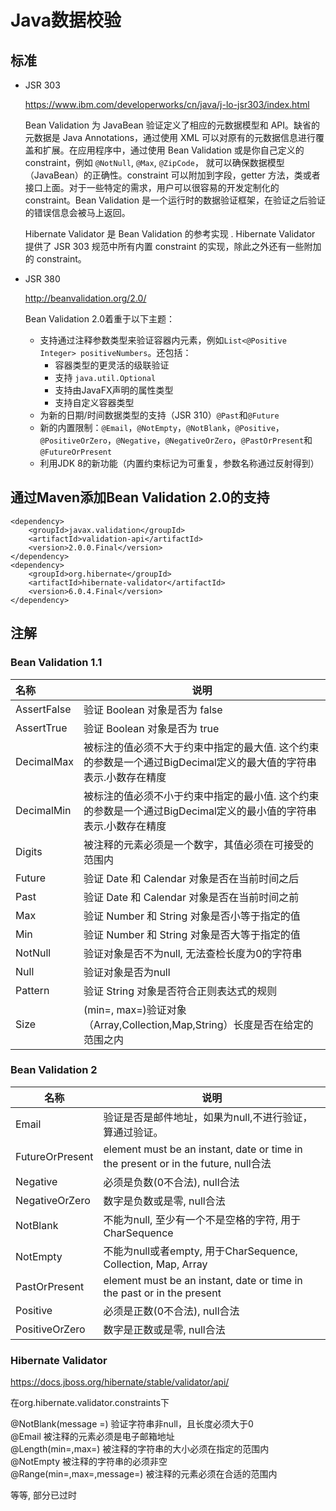 # Java数据校验

## 标准

- JSR 303

  https://www.ibm.com/developerworks/cn/java/j-lo-jsr303/index.html

  Bean Validation 为 JavaBean 验证定义了相应的元数据模型和 API。缺省的元数据是 Java Annotations，通过使用 XML 可以对原有的元数据信息进行覆盖和扩展。在应用程序中，通过使用 Bean Validation 或是你自己定义的 constraint，例如 `@NotNull`, `@Max`, `@ZipCode`， 就可以确保数据模型（JavaBean）的正确性。constraint 可以附加到字段，getter 方法，类或者接口上面。对于一些特定的需求，用户可以很容易的开发定制化的 constraint。Bean Validation 是一个运行时的数据验证框架，在验证之后验证的错误信息会被马上返回。

  Hibernate Validator 是 Bean Validation 的参考实现 . Hibernate Validator 提供了 JSR 303 规范中所有内置 constraint 的实现，除此之外还有一些附加的 constraint。

- JSR 380

  http://beanvalidation.org/2.0/

  Bean Validation 2.0着重于以下主题：

  - 支持通过注释参数类型来验证容器内元素，例如```List<@Positive Integer> positiveNumbers```。还包括：
    - 容器类型的更灵活的级联验证
    - 支持 `java.util.Optional`
    - 支持由JavaFX声明的属性类型
    - 支持自定义容器类型
  - 为新的日期/时间数据类型的支持（JSR 310）`@Past`和`@Future`
  - 新的内置限制：`@Email`，`@NotEmpty`，`@NotBlank`，`@Positive`， `@PositiveOrZero`，`@Negative`，`@NegativeOrZero`，`@PastOrPresent`和`@FutureOrPresent`
  - 利用JDK 8的新功能（内置约束标记为可重复，参数名称通过反射得到）

## 通过Maven添加Bean Validation 2.0的支持

```
<dependency>
    <groupId>javax.validation</groupId>
    <artifactId>validation-api</artifactId>
    <version>2.0.0.Final</version>
</dependency>
<dependency>
    <groupId>org.hibernate</groupId>
    <artifactId>hibernate-validator</artifactId>
    <version>6.0.4.Final</version>
</dependency>
```

## 注解

### Bean Validation 1.1

| 名称          | 说明                                       |
| :---------- | ---------------------------------------- |
| AssertFalse | 验证 Boolean 对象是否为 false                   |
| AssertTrue  | 验证 Boolean 对象是否为 true                    |
| DecimalMax  | 被标注的值必须不大于约束中指定的最大值. 这个约束的参数是一个通过BigDecimal定义的最大值的字符串表示.小数存在精度 |
| DecimalMin  | 被标注的值必须不小于约束中指定的最小值. 这个约束的参数是一个通过BigDecimal定义的最小值的字符串表示.小数存在精度 |
| Digits      | 被注释的元素必须是一个数字，其值必须在可接受的范围内               |
| Future      | 验证 Date 和 Calendar 对象是否在当前时间之后           |
| Past        | 验证 Date 和 Calendar 对象是否在当前时间之前           |
| Max         | 验证 Number 和 String 对象是否小等于指定的值           |
| Min         | 验证 Number 和 String 对象是否大等于指定的值           |
| NotNull     | 验证对象是否不为null, 无法查检长度为0的字符串               |
| Null        | 验证对象是否为null                              |
| Pattern     | 验证 String 对象是否符合正则表达式的规则                 |
| Size        | (min=, max=)验证对象（Array,Collection,Map,String）长度是否在给定的范围之内 |

### Bean Validation 2

| 名称              | 说明                                       |
| --------------- | ---------------------------------------- |
| Email           | 验证是否是邮件地址，如果为null,不进行验证，算通过验证。           |
| FutureOrPresent | element must be an instant, date or time in the present or in the future, null合法 |
| Negative        | 必须是负数(0不合法), null合法                      |
| NegativeOrZero  | 数字是负数或是零, null合法                         |
| NotBlank        | 不能为null, 至少有一个不是空格的字符, 用于CharSequence    |
| NotEmpty        | 不能为null或者empty, 用于CharSequence, Collection, Map, Array |
| PastOrPresent   | element must be an instant, date or time in the past or in the present |
| Positive        | 必须是正数(0不合法), null合法                      |
| PositiveOrZero  | 数字是正数或是零, null合法                         |

### Hibernate Validator

https://docs.jboss.org/hibernate/stable/validator/api/

在org.hibernate.validator.constraints下

@NotBlank(message =)   验证字符串非null，且长度必须大于0    
@Email  被注释的元素必须是电子邮箱地址    
@Length(min=,max=)  被注释的字符串的大小必须在指定的范围内    
@NotEmpty   被注释的字符串的必须非空    
@Range(min=,max=,message=)  被注释的元素必须在合适的范围内

等等, 部分已过时



